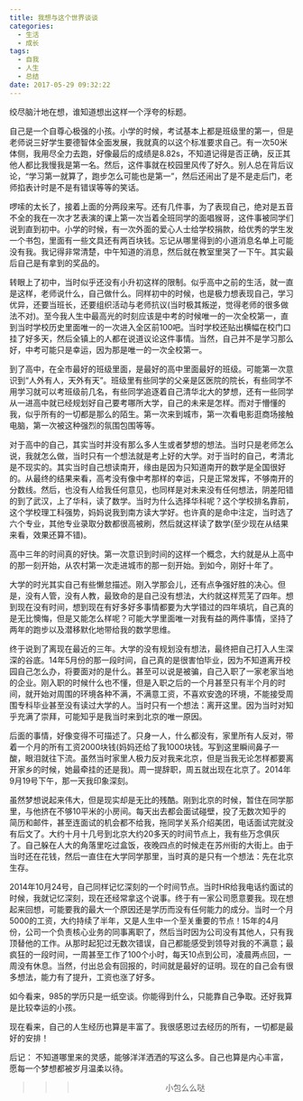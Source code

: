 ```yaml
---
title: 我想与这个世界谈谈
categories:
  - 生活
  - 成长
tags:
  - 自我
  - 人生
  - 总结
date: 2017-05-29 09:32:22
---
```


绞尽脑汁地在想，谁知道想出这样一个浮夸的标题。

自己是一个自尊心极强的小孩。小学的时候，考试基本上都是班级里的第一，但是老师说三好学生要德智体全面发展，我就真的以这个标准要求自己。有一次50米体侧，我用尽全力去跑，好像最后的成绩是8.82s，不知道记得是否正确，反正其他人都比我慢我是第一名。然后，这件事就在校园里风传了好久。别人总在背后议论，“学习第一就算了，跑步怎么可能也是第一”，然后还闹出了是不是走后门，老师掐表计时是不是有错误等等的笑话。

啰嗦的太长了，接着上面的分两段来写。还有几件事，为了表现自己，绝对是五音不全的我在一次才艺表演的课上第一次当着全班同学的面唱猴哥，这件事被同学们说到直到初中。小学的时候，有一次外面的爱心人士给学校捐款，给优秀的学生发一个书包，里面有一些文具还有两百块钱。忘记从哪里得到的小道消息名单上可能没有我。我记得非常清楚，中午知道的消息，然后就在教室里哭了一下午。其实最后自己是有拿到的奖品的。

转眼上了初中，当时似乎还没有小升初这样的限制。似乎高中之前的生活，就一直是这样，老师说什么，自己做什么。同样初中的时候，也是极力想表现自己，学习优异，还要当班长，还要组织活动与老师抗议(当时极其叛逆，觉得老师的很多做法不对)。至今我人生中最高光的时刻应该是中考的时候唯一的一次全校第一，直到当时学校历史里面唯一的一次进入全区前100吧。当时学校还贴出横幅在校门口挂了好多天，然后全镇上的人都在说道议论这件事情。当然，自己并不是学习那么好，中考可能只是幸运，因为那是唯一的一次全校第一。

到了高中，在全市最好的班级里面，是最好的高中里面最好的班级。可能第一次意识到“人外有人，天外有天”。班级里有些同学的父亲是区医院的院长，有些同学不用学习就可以考班级前几名，有些同学追逐着自己清华北大的梦想，还有一些同学从一进高中就已经规划好自己要考哪所大学，自己的未来是怎样。而对于懵懂的我，似乎所有的一切都是那么的陌生。第一次来到城市，第一次看电影逛商场接触电脑，第一次被这种强烈的氛围包围等等。

对于高中的自己，其实当时并没有那么多人生或者梦想的想法。当时只是老师怎么说，我就怎么做，当时只有一个想法就是考上好的大学。对于当时的自己，考清北是不现实的。其实当时自己想读南开，缘由是因为只知道南开的数学是全国很好的。从最终的结果来看，高考没有像中考那样的幸运，只是正常发挥，不够南开的分数线。然后，也没有人给我任何意见，也同样是对未来没有任何想法，阴差阳错的到了武汉，上了华科，读了数学。当时为什么选择华科呢？这个学校排名靠前，这个学校理工科强势，妈妈说我到南方读大学好。也许真的是命中注定，当时选了六个专业，其他专业录取分数都很高被刷，然后就这样读了数学(至少现在从结果来看，效果还算不错)。

高中三年的时间真的好快。第一次意识到时间的这样一个概念，大约就是从上高中的那一刻开始，从农村第一次走进城市的那一刻开始。到如今，刚好十年了。

大学的时光其实自己有些懒怠描述。刚入学那会儿，还有点争强好胜的决心。但是，没有人管，没有人教，最致命的是自己没有想法，大约就这样荒芜了四年。想到现在没有时间，想到现在有好多好多事情都要为大学错过的四年填坑，自己真的是无比懊悔，但是又能怎么样呢？可能大学里面唯一对我有益的两件事情，坚持了两年的跑步以及潜移默化地带给我的数学思维。

终于说到了离现在最近的三年。大学的没有规划没有想法，最终把自己打入人生深深的谷底。14年5月份的那一段时间，自己真的是很害怕毕业，因为不知道离开校园自己怎么办，将要面对的是什么。甚至可以说是被骗，自己入职了一家老家当地的企业。刚入职的时候什么也不懂，但是入职之后的一个月甚至只有半个月的时间，就开始对周围的环境各种不满，不满意工资，不喜欢安逸的环境，不能接受周围专科毕业甚至没有读过大学的人。当时只有一个想法：离开这里。因为当时对知乎充满了崇拜，可能知乎是我当时来到北京的唯一原因。

后面的事情，好像变得不可描述了。只身一人，什么都没有，家里所有人反对，带着一个月的所有工资2000块钱(妈妈还给了我1000块钱。写到这里瞬间鼻子一酸，眼泪就往下流。虽然当时家里人极力反对我来北京，但是当我无论怎样都要离开家乡的时候，她最牵挂的还是我)。周一提辞职，周五就出现在北京了。2014年9月19号下午，那一天我印象深刻。

虽然梦想说起来伟大，但是现实却是无比的残酷。刚到北京的时候，暂住在同学那里，与他挤在不够10平米的小房间。每天出去都会面试碰壁，投了无数次知乎的简历和邮件，甚至连面试的机会都不给我，拖同学关系介绍美团，电话面试完就没有后文了。大约十月十几号到北京大约20多天的时间节点上，我有些万念俱灰了。自己躲在人大的角落里吃过盒饭，夜晚四点的时候走在苏州街的大街上。由于当时还在花钱，然后一直住在大学同学那里，当时真的是只有一个想法：先在北京生存。

2014年10月24号，自己同样记忆深刻的一个时间节点。当时HR给我电话约面试的时候，我就记忆深刻，现在还经常拿这个说事。终于有一家公司愿意要我。现在想起来回想，可能要我的最大一个原因还是学历而没有任何能力的成分。当时一个月5000的工资，大约持续了半年，又是人生中一个至关重要的节点！15年的4月份，公司一个负责核心业务的同事离职了，然后当时因为公司没有其他人，只有我顶替他的工作。从那时起犯过无数次错误，自己都能感受到领导对我的不满意；最疯狂的一段时间，一周甚至工作了100个小时，每天10点到公司，凌晨两点回，一周没有休息。当然，付出总会有回报的，时间就是最好的证明。现在的自己会有很多想法，能力有了提升，工资也涨了好多。

如今看来，985的学历只是一纸空谈。你能得到什么，只能靠自己争取。还好我算是比较幸运的小孩。

现在看来，自己的人生经历也算是丰富了。我很感恩过去经历的所有，一切都是最好的安排！

后记：
  不知道哪里来的灵感，能够洋洋洒洒的写这么多。自己也算是内心丰富，愿每一个梦想都被岁月温柔以待。

>>><div align=center>小包么么哒</div>